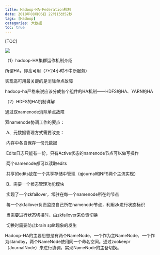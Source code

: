 ```yaml
---
title: Hadoop-HA-Federation机制
date: 2018年08月06日 22时15分52秒
tags: [Hadoop]
categories: 大数据
toc: true
---
```


[TOC]

![](https://ws1.sinaimg.cn/large/006tNbRwly1fubqgn0culj31eo0nm401.jpg)

（1）hadoop-HA集群运作机制介绍

所谓HA，即高可用（7*24小时不中断服务）

实现高可用最关键的是消除单点故障

hadoop-ha严格来说应该分成各个组件的HA机制——HDFS的HA、YARN的HA

 

（2）HDFS的HA机制详解

通过双namenode消除单点故障

双namenode协调工作的要点：

​    A、元数据管理方式需要改变：

​    内存中各自保存一份元数据

​    Edits日志只能有一份，只有Active状态的namenode节点可以做写操作

​    两个namenode都可以读取edits

​    共享的edits放在一个共享存储中管理（qjournal和NFS两个主流实现）

​    B、需要一个状态管理功能模块

​    实现了一个zkfailover，常驻在每一个namenode所在的节点

​    每一个zkfailover负责监控自己所在namenode节点，利用zk进行状态标识

​    当需要进行状态切换时，由zkfailover来负责切换

​    切换时需要防止brain split现象的发生







Hadoop-HA的主要思想是有两个NameNode，一个作为主NameNode，一个作为standby，两个NameNode使用同一个命名空间。通过zookeepr（JournalNode）来进行协调，实现NameNode的主备切换。

<!-- more -->